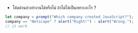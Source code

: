 - โค้ดด้านล่างทำงานได้หรือไม่ ถ้าไม่ได้เป็นเพราะอะไร ?

```js
let company = prompt("Which company created JavaScript?");
company == "Netscape" ? alert("Right!") : alert("Wrong.");
// it work
```
